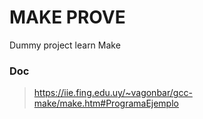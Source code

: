 # MAKE PROVE

Dummy project learn Make

### Doc

> https://iie.fing.edu.uy/~vagonbar/gcc-make/make.htm#ProgramaEjemplo

